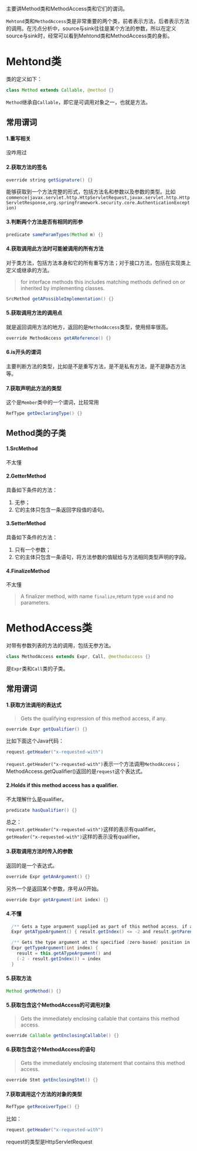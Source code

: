 主要讲Method类和MethodAccess类和它们的谓词。

`Mehtond`类和`MethodAccess`类是非常重要的两个类，前者表示方法，后者表示方法的调用。在污点分析中，source与sink往往是某个方法的参数，所以在定义source与sink时，经常可以看到Mehtond类和MethodAccess类的身影。

# Mehtond类
类的定义如下：
```java
class Method extends Callable, @method {}
```
`Method`继承自`Callable`，即它是可调用对象之一，也就是方法。

## 常用谓词
#### 1.重写相关
没咋用过
#### 2.获取方法的签名
```java
override string getSignature() {}
```
能够获取到一个方法完整的形式，包括方法名和参数以及参数的类型。比如
`commence(javax.servlet.http.HttpServletRequest,javax.servlet.http.HttpServletResponse,org.springframework.security.core.AuthenticationException)`
#### 3.判断两个方法是否有相同的形参
```java
predicate sameParamTypes(Method m) {}
```
#### 4.获取调用此方法时可能被调用的所有方法
对于类方法，包括方法本身和它的所有重写方法；对于接口方法，包括在实现类上定义或继承的方法。
>for interface methods this includes matching methods defined on or inherited by implementing classes.
```java
SrcMethod getAPossibleImplementation() {}
```
#### 5.获取调用方法的调用点
就是返回调用方法的地方，返回的是`MethodAccess`类型，使用频率很高。
```java
override MethodAccess getAReference() {}
```
#### 6.is开头的谓词
主要判断方法的类型，比如是不是重写方法，是不是私有方法，是不是静态方法等。

#### 7.获取声明此方法的类型
这个是`Member`类中的一个谓词，比较常用
```java
RefType getDeclaringType() {}
```

## Method类的子类
#### 1.SrcMethod
不太懂
#### 2.GetterMethod
具备如下条件的方法：
1. 无参；
2. 它的主体只包含一条返回字段值的语句。 
#### 3.SetterMethod
具备如下条件的方法：
1. 只有一个参数；
2. 它的主体只包含一条语句，将方法参数的值赋给与方法相同类型声明的字段。 
#### 4.FinalizeMethod
不太懂<br>
>A finalizer method, with name `finalize`,return type `void` and no parameters.

# MethodAccess类
对带有参数列表的方法的调用，包括无参方法。
```java
class MethodAccess extends Expr, Call, @methodaccess {}
```
是`Expr`类和`Call`类的子类。
## 常用谓词
#### 1.获取方法调用的表达式
>Gets the qualifying expression of this method access, if any.
```java
override Expr getQualifier() {}
```
比如下面这个Java代码：
```java
request.getHeader("x-requested-with")
```
`request.getHeader("x-requested-with")`表示一个方法调用`MethodAccess`；<br>
MethodAccess.getQualifier()返回的是`request`这个表达式。
#### 2.Holds if this method access has a qualifier.
不太理解什么是qualifier。<br>
```java
predicate hasQualifier() {}
```
总之：<br>
`request.getHeader("x-requested-with")`这样的表示有qualifier。<br>
`getHeader("x-requested-with")`这样的表示没有qualifier。
#### 3.获取调用方法时传入的参数
返回的是一个表达式。
```java
override Expr getAnArgument() {}
```
另外一个是返回某个参数，序号从0开始。
```java
override Expr getArgument(int index) {}
```
#### 4.不懂
```java
  /** Gets a type argument supplied as part of this method access, if any. */
  Expr getATypeArgument() { result.getIndex() <= -2 and result.getParent() = this }

  /** Gets the type argument at the specified (zero-based) position in this method access, if any. */
  Expr getTypeArgument(int index) {
    result = this.getATypeArgument() and
    (-2 - result.getIndex()) = index
  }
```
#### 5.获取方法
```java
Method getMethod() {}
```
#### 5.获取包含这个MethodAccess的可调用对象
>Gets the immediately enclosing callable that contains this method access.

```java
override Callable getEnclosingCallable() {}
```
#### 6.获取包含这个MethodAccess的语句
> Gets the immediately enclosing statement that contains this method access.

```java
override Stmt getEnclosingStmt() {}
```
#### 7.获取调用这个方法的对象的类型
```java
RefType getReceiverType() {}
```
比如：<br>
```java
request.getHeader("x-requested-with") 
```
request的类型是HttpServletRequest